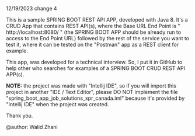 12/19/2023 change 4

This is a sample SPRING BOOT REST API APP, developed with
Java 8. It's a CRUD App that contains REST API(s), where the
Base URL End Point is " http://localhost:8080/ " 
(the SPRING BOOT APP should be already run to access to 
the End Point URL) followed by the rest of the service
you want to test it, where it can be tested on the "Postman"
app as a REST client for example.

This app, was developed for a technical interview.
So, I put it in GitHub to help other who searches for examples
of a SPRING BOOT CRUD REST API APP(s).

**NOTE:** the project was made with "Intellij IDE", so if you will
import this project in another "IDE / Text Editor", please 
DO NOT implement the file "spring_boot_app_job_solutions_xpr_canada.iml"
because it's provided by "Intellij IDE" when the project was
created.

Thank you.

@author: Walid Zhani
